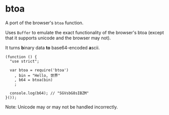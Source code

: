 btoa
===

A port of the browser's `btoa` function.

Uses `Buffer` to emulate the exact functionality of the browser's btoa (except that it supports unicode and the browser may not).

It turns **b**inary data **to** base64-encoded **a**scii.

    (function () {
      "use strict";
      
      var btoa = require('btoa')
        , bin = "Hello, 世界"
        , b64 = btoa(bin)
        ;

      console.log(b64); // "SGVsbG8sIBZM"
    }());

Note: Unicode may or may not be handled incorrectly.
